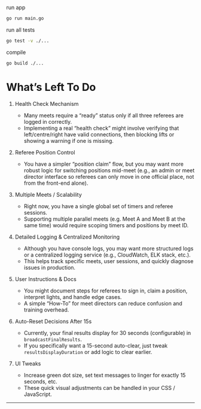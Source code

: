 run app
```bash
go run main.go
```

run all tests
```bash
go test -v ./...
```

compile
```bash
go build ./...
```

# What’s Left To Do

1. Health Check Mechanism
	- Many meets require a “ready” status only if all three referees are logged in correctly.
	- Implementing a real “health check” might involve verifying that left/centre/right have valid connections, then blocking lifts or showing a warning if one is missing.

2. Referee Position Control
	- You have a simpler “position claim” flow, but you may want more robust logic for switching positions mid-meet (e.g., an admin or meet director interface so referees can only move in one official place, not from the front-end alone).

3. Multiple Meets / Scalability
	- Right now, you have a single global set of timers and referee sessions.
	- Supporting multiple parallel meets (e.g. Meet A and Meet B at the same time) would require scoping timers and positions by meet ID.

4. Detailed Logging & Centralized Monitoring
	- Although you have console logs, you may want more structured logs or a centralized logging service (e.g., CloudWatch, ELK stack, etc.).
	- This helps track specific meets, user sessions, and quickly diagnose issues in production.

5. User Instructions & Docs
	- You might document steps for referees to sign in, claim a position, interpret lights, and handle edge cases.
	- A simple “How-To” for meet directors can reduce confusion and training overhead.

6. Auto-Reset Decisions After 15s
	- Currently, your final results display for 30 seconds (configurable) in `broadcastFinalResults`.
	- If you specifically want a 15-second auto-clear, just tweak `resultsDisplayDuration` or add logic to clear earlier.

7. UI Tweaks
	- Increase green dot size, set text messages to linger for exactly 15 seconds, etc.
	- These quick visual adjustments can be handled in your CSS / JavaScript.

---
